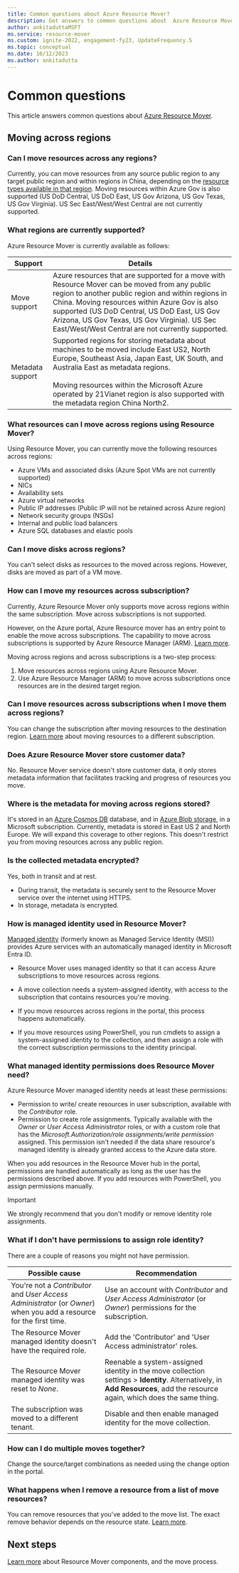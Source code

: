 ```yaml
---
title: Common questions about Azure Resource Mover?
description: Get answers to common questions about  Azure Resource Mover
author: ankitaduttaMSFT
ms.service: resource-mover
ms.custom: ignite-2022, engagement-fy23, UpdateFrequency.5
ms.topic: conceptual
ms.date: 10/12/2023
ms.author: ankitadutta
---
```


# Common questions

This article answers common questions about [Azure Resource Mover](overview.md).


## Moving across regions

### Can I move resources across any regions?

Currently, you can move resources from any source public region to any target public region and within regions in China, depending on the [resource types available in that region](https://azure.microsoft.com/global-infrastructure/services/). Moving resources within Azure Gov is also supported (US DoD Central, US DoD East, US Gov Arizona, US Gov Texas, US Gov Virginia).  US Sec East/West/West Central are not currently supported.


### What regions are currently supported?

Azure Resource Mover is currently available as follows:

| Support | Details|
|-------- | -------|
|Move support | Azure resources that are supported for a move with Resource Mover can be moved from any public region to another public region and within regions in China. Moving resources within Azure Gov is also supported (US DoD Central, US DoD East, US Gov Arizona, US Gov Texas, US Gov Virginia).  US Sec East/West/West Central are not currently supported.|
|Metadata support |  Supported regions for storing metadata about machines to be moved include East US2, North Europe, Southeast Asia, Japan East, UK South, and Australia East as metadata regions. <br/><br/> Moving resources within the Microsoft Azure operated by 21Vianet region is also supported with the metadata region China North2.|

### What resources can I move across regions using Resource Mover?

Using Resource Mover, you can currently move the following resources across regions:

- Azure VMs and associated disks (Azure Spot VMs are not currently supported)
- NICs
- Availability sets 
- Azure virtual networks 
- Public IP addresses (Public IP will not be retained across Azure region)
- Network security groups (NSGs)
- Internal and public load balancers 
- Azure SQL databases and elastic pools

### Can I move disks across regions?

You can't select disks as resources to the moved across regions. However, disks are moved as part of a VM move.

### How can I move my resources across subscription?

Currently, Azure Resource Mover only supports move across regions within the same subscription. Move across subscriptions is not supported. 

However, on the Azure portal, Azure Resource mover has an entry point to enable the move across subscriptions. The capability to move across subscriptions is supported by Azure Resource Manager (ARM). [Learn more](../azure-resource-manager/management/move-resource-group-and-subscription.md).

Moving across regions and across subscriptions is a two-step process:

1. Move resources across regions using Azure Resource Mover.
1. Use Azure Resource Manager (ARM) to move across subscriptions once resources are in the desired target region.

### Can I move resources across subscriptions when I move them across regions?

You can change the subscription after moving resources to the destination region. [Learn more](../azure-resource-manager/management/move-resource-group-and-subscription.md) about moving resources to a different subscription. 

### Does Azure Resource Mover store customer data? 
No. Resource Mover service doesn't store customer data, it only stores metadata information that facilitates tracking and progress of resources you move.

### Where is the metadata for moving across regions stored?

It's stored in an [Azure Cosmos DB](../cosmos-db/database-encryption-at-rest.md) database, and in [Azure Blob storage](../storage/common/storage-service-encryption.md), in a Microsoft subscription. Currently, metadata is stored in East US 2 and North Europe. We will expand this coverage to other regions. This doesn't restrict you from moving resources across any public region.

### Is the collected metadata encrypted?

Yes, both in transit and at rest.
- During transit, the metadata is securely sent to the Resource Mover service over the internet using HTTPS.
- In storage, metadata is encrypted.

### How is managed identity used in Resource Mover?

[Managed identity](../active-directory/managed-identities-azure-resources/overview.md) (formerly known as Managed Service Identity (MSI)) provides Azure services with an automatically managed identity in Microsoft Entra ID.
- Resource Mover uses managed identity so that it can access Azure subscriptions to move resources across regions.
- A move collection needs a system-assigned identity, with access to the subscription that contains resources you're moving.

- If you move resources across regions in the portal, this process happens automatically.
- If you move resources using PowerShell, you run cmdlets to assign a system-assigned identity to the collection, and then assign a role with the correct subscription permissions to the identity principal. 

### What managed identity permissions does Resource Mover need? 

Azure Resource Mover managed identity needs at least these permissions: 

- Permission to write/ create resources in user subscription, available with the *Contributor* role. 
- Permission to create role assignments. Typically available with the *Owner* or *User Access Administrator* roles, or with a custom role that has the *Microsoft.Authorization/role assignments/write permission* assigned. This permission isn't needed if the data share resource's managed identity is already granted access to the Azure data store. 
 
When you add resources in the Resource Mover hub in the portal, permissions are handled automatically as long as the user has the permissions described above. If you add resources with PowerShell, you assign permissions manually.

> [!IMPORTANT]
> We strongly recommend that you don't modify or remove identity role assignments. 

### What if I don't have permissions to assign role identity?

There are a couple of reasons you might not have permission.

|Possible cause | Recommendation|
|-------------- | --------------|
|You're not a *Contributor* and *User Access Administrator* (or *Owner*) when you add a resource for the first time. | Use an account with *Contributor* and *User Access Administrator* (or *Owner*) permissions for the subscription.|
|The Resource Mover managed identity doesn't have the required role. | Add the 'Contributor' and 'User Access administrator' roles. |
|The Resource Mover managed identity was reset to *None*. | Reenable a system-assigned identity in the move collection settings > **Identity**. Alternatively, in **Add Resources**, add the resource again, which does the same thing. |
|The subscription was moved to a different tenant. | Disable and then enable managed identity for the move collection.|

### How can I do multiple moves together?

Change the source/target combinations as needed using the change option in the portal.

### What happens when I remove a resource from a list of move resources?

You can remove resources that you've added to the move list. The exact remove behavior depends on the resource state. [Learn more](remove-move-resources.md#vm-resource-state-after-removing).


## Next steps

[Learn more](about-move-process.md) about Resource Mover components, and the move process.
